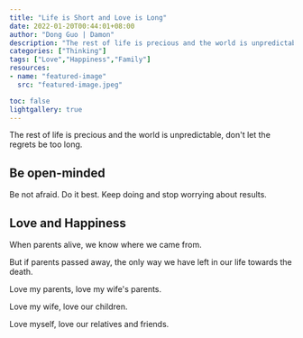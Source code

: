 ```yaml
---
title: "Life is Short and Love is Long"
date: 2022-01-20T00:44:01+08:00
author: "Dong Guo | Damon"
description: "The rest of life is precious and the world is unpredictable, don't let the regrets be too long."
categories: ["Thinking"]
tags: ["Love","Happiness","Family"]
resources:
- name: "featured-image"
  src: "featured-image.jpeg"

toc: false
lightgallery: true
---
```


The rest of life is precious and the world is unpredictable, don't let the regrets be too long.

<!--more-->

## Be open-minded

Be not afraid. Do it best. Keep doing and stop worrying about results.

## Love and Happiness

When parents alive, we know where we came from.

But if parents passed away, the only way we have left in our life towards the death.

Love my parents, love my wife's parents.

Love my wife, love our children.

Love myself, love our relatives and friends.
